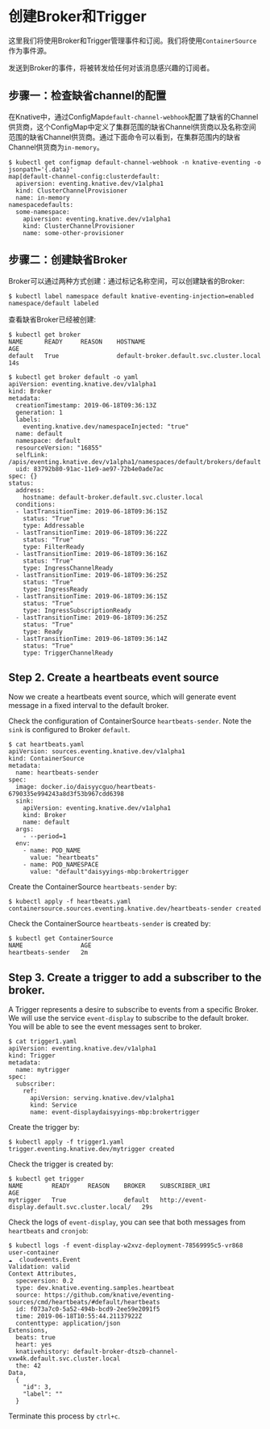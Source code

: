 # 创建Broker和Trigger

这里我们将使用Broker和Trigger管理事件和订阅。我们将使用`ContainerSource`作为事件源。

发送到Broker的事件，将被转发给任何对该消息感兴趣的订阅者。

## 步骤一：检查缺省channel的配置

在Knative中，通过ConfigMap`default-channel-webhook`配置了缺省的Channel供货商，这个ConfigMap中定义了集群范围的缺省Channel供货商以及名称空间范围的缺省Channel供货商。通过下面命令可以看到，在集群范围内的缺省Channel供货商为`in-memory`。

```text
$ kubectl get configmap default-channel-webhook -n knative-eventing -o jsonpath='{.data}'
map[default-channel-config:clusterdefault:
  apiversion: eventing.knative.dev/v1alpha1
  kind: ClusterChannelProvisioner
  name: in-memory
namespacedefaults:
  some-namespace:
    apiversion: eventing.knative.dev/v1alpha1
    kind: ClusterChannelProvisioner
    name: some-other-provisioner
```

## 步骤二：创建缺省Broker

Broker可以通过两种方式创建：通过标记名称空间，可以创建缺省的Broker:

```text
$ kubectl label namespace default knative-eventing-injection=enabled
namespace/default labeled
```

查看缺省Broker已经被创建:

```text
$ kubectl get broker
NAME      READY     REASON    HOSTNAME                                   AGE
default   True                default-broker.default.svc.cluster.local   14s
```

```text
$ kubectl get broker default -o yaml
apiVersion: eventing.knative.dev/v1alpha1
kind: Broker
metadata:
  creationTimestamp: 2019-06-18T09:36:13Z
  generation: 1
  labels:
    eventing.knative.dev/namespaceInjected: "true"
  name: default
  namespace: default
  resourceVersion: "16855"
  selfLink: /apis/eventing.knative.dev/v1alpha1/namespaces/default/brokers/default
  uid: 83792b80-91ac-11e9-ae97-72b4e0ade7ac
spec: {}
status:
  address:
    hostname: default-broker.default.svc.cluster.local
  conditions:
  - lastTransitionTime: 2019-06-18T09:36:15Z
    status: "True"
    type: Addressable
  - lastTransitionTime: 2019-06-18T09:36:22Z
    status: "True"
    type: FilterReady
  - lastTransitionTime: 2019-06-18T09:36:16Z
    status: "True"
    type: IngressChannelReady
  - lastTransitionTime: 2019-06-18T09:36:25Z
    status: "True"
    type: IngressReady
  - lastTransitionTime: 2019-06-18T09:36:15Z
    status: "True"
    type: IngressSubscriptionReady
  - lastTransitionTime: 2019-06-18T09:36:25Z
    status: "True"
    type: Ready
  - lastTransitionTime: 2019-06-18T09:36:14Z
    status: "True"
    type: TriggerChannelReady
```

## Step 2. Create a heartbeats event source

Now we create a heartbeats event source, which will generate event message in a fixed interval to the default broker.

Check the configuration of ContainerSource `heartbeats-sender`. Note the `sink` is configured to Broker `default`.

```text
$ cat heartbeats.yaml
apiVersion: sources.eventing.knative.dev/v1alpha1
kind: ContainerSource
metadata:
  name: heartbeats-sender
spec:
  image: docker.io/daisyycguo/heartbeats-6790335e994243a8d3f53b967cdd6398
  sink:
    apiVersion: eventing.knative.dev/v1alpha1
    kind: Broker
    name: default
  args:
    - --period=1
  env:
    - name: POD_NAME
      value: "heartbeats"
    - name: POD_NAMESPACE
      value: "default"daisyyings-mbp:brokertrigger
```

Create the ContainerSource `heartbeats-sender` by:

```text
$ kubectl apply -f heartbeats.yaml
containersource.sources.eventing.knative.dev/heartbeats-sender created
```

Check the ContainerSource `heartbeats-sender` is created by:

```text
$ kubectl get ContainerSource
NAME                AGE
heartbeats-sender   2m
```

## Step 3. Create a trigger to add a subscriber to the broker.

A Trigger represents a desire to subscribe to events from a specific Broker. We will use the service `event-display` to subscribe to the default broker. You will be able to see the event messages sent to broker.

```text
$ cat trigger1.yaml
apiVersion: eventing.knative.dev/v1alpha1
kind: Trigger
metadata:
  name: mytrigger
spec:
  subscriber:
    ref:
      apiVersion: serving.knative.dev/v1alpha1
      kind: Service
      name: event-displaydaisyyings-mbp:brokertrigger
```

Create the trigger by:

```text
$ kubectl apply -f trigger1.yaml
trigger.eventing.knative.dev/mytrigger created
```

Check the trigger is created by:

```text
$ kubectl get trigger
NAME        READY     REASON    BROKER    SUBSCRIBER_URI                                    AGE
mytrigger   True                default   http://event-display.default.svc.cluster.local/   29s
```

Check the logs of `event-display`, you can see that both messages from `heartbeats` and `cronjob`:

```text
$ kubectl logs -f event-display-w2xvz-deployment-78569995c5-vr868 user-container
☁️  cloudevents.Event
Validation: valid
Context Attributes,
  specversion: 0.2
  type: dev.knative.eventing.samples.heartbeat
  source: https://github.com/knative/eventing-sources/cmd/heartbeats/#default/heartbeats
  id: f073a7c0-5a52-494b-bcd9-2ee59e2091f5
  time: 2019-06-18T10:55:44.21137922Z
  contenttype: application/json
Extensions,
  beats: true
  heart: yes
  knativehistory: default-broker-dtszb-channel-vxw4k.default.svc.cluster.local
  the: 42
Data,
  {
    "id": 3,
    "label": ""
  }
```

Terminate this process by `ctrl+c`.


